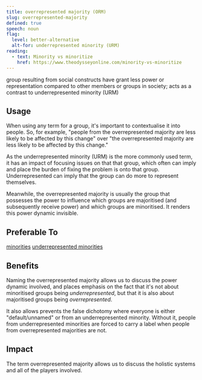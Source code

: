 ```yaml
---
title: overrepresented majority (ORM)
slug: overrepresented-majority
defined: true
speech: noun
flag:
  level: better-alternative
  alt-for: underrepresented minority (URM)
reading:
  - text: Minority vs minoritize
    href: https://www.theodysseyonline.com/minority-vs-minoritize
---
```


group resulting from social constructs have grant less power or representation compared to other members or groups in society; acts as a contrast to underrepresented minority (URM)

## Usage

When using any term for a group, it's important to contextualise it into people. So, for example, "people from the overrepresented majority are less likely to be affected by this change" over "the overrepresented majority are less likely to be affected by this change."

As the underrepresented minority (URM) is the more commonly used term, it has an impact of focusing issues on that that group, which often can imply and place the burden of fixing the problem is onto that group. Underrepresented can imply that the group can do more to represent themselves.

Meanwhile, the overrepresented majority is usually the group that possesses the power to influence which groups are majoritised (and subsequently receive power) and which groups are minoritised. It renders this power dynamic invisible.

## Preferable To

[minorities](/definitions/minorities)
[underrepresented minorities](/definitions/underrepresented-minorities)

## Benefits

Naming the overrepresented majority allows us to discuss the power dynamic involved, and places emphasis on the fact that it's not about minoritised groups being _underrepresented_, but that it is also about majoritised groups being _overrepresented_.

It also allows prevents the false dichotomy where everyone is either "default/unnamed" or from an underrepresented minority. Without it, people from underrepresented minorities are forced to carry a label when people from overrepresented majorities are not.

## Impact

The term overrepresented majority allows us to discuss the holistic systems and all of the players involved.
